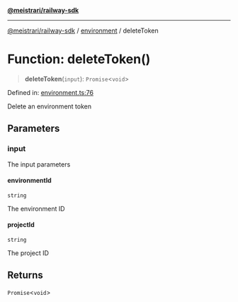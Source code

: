 [**@meistrari/railway-sdk**](../../README.md)

***

[@meistrari/railway-sdk](../../README.md) / [environment](../README.md) / deleteToken

# Function: deleteToken()

> **deleteToken**(`input`): `Promise`\<`void`\>

Defined in: [environment.ts:76](https://github.com/meistrari/railway-sdk/blob/e3c7edb92d6d164bb9834eff1cd69f03a146168a/src/resources/environment.ts#L76)

Delete an environment token

## Parameters

### input

The input parameters

#### environmentId

`string`

The environment ID

#### projectId

`string`

The project ID

## Returns

`Promise`\<`void`\>
